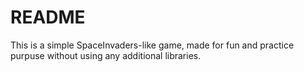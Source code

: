 # README #

This is a simple SpaceInvaders-like game, made for fun and practice purpuse without using any additional libraries.